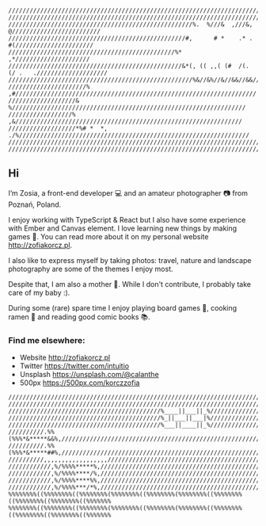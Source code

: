 ```                                                                                              
/////////////////////////////////////////////////////////////////////////////////////////////////
/////////////////////////////////////////////////////////////////////////////////////////////////
////////////////////////////////////////////////////%.  %///&  ,///&,  @/////////////////////////
//////////////////////////////////////////////////#,      # *    .* .    #(//////////////////////
///////////////////////////////////////////////%*                         ,*/////////////////////
/////////////////////////////////////////////////&*(, (( ,,( (#  /(. (/ .   .////////////////////
////////////////////////////////////////////////////%&//&%//&//&&//&&//&%////////////////////////
//////////////////////%    ,#////////////////////////////////////////////////////////////////////
///////////////////&          %//////////////////////////////////////////////////////////////////
//////////////////%            ,&////////////////////////////////////////////////////////////////
///////////////////*%# *  *, ./%/////////////////////////////////////////////////////////////////
/////////////////////////////////////////////////////////////////////////////////////////////////
/////////////////////////////////////////////////////////////////////////////////////////////////
```

## Hi

I’m Zosia, a front-end developer :computer: and an amateur photographer :camera: from Poznań, Poland.

I enjoy working with TypeScript & React but I also have some experience with Ember and Canvas element. I love learning new things by making games :space_invader:. You can read more about it on my personal website http://zofiakorcz.pl.

I also like to express myself by taking photos: travel, nature and landscape photography are some of the themes I enjoy most. 

Despite that, I am also a mother :baby:. While I don't contribute, I probably take care of my baby :).

During some (rare) spare time I enjoy playing board games :game_die:, cooking ramen :ramen: and reading good comic books :books:.


### Find me elsewhere:

*  Website http://zofiakorcz.pl
*  Twitter https://twitter.com/intuitio
*  Unsplash https://unsplash.com/@calanthe
*  500px https://500px.com/korczzofia

```                          
///////////////////////////////////////////////////////////////////////////////////////////////
///////////////////////////////////////////////////////////////////////////////////////////////
///////////////////////////////////////////%____||___||_%//////////////////////////////////////
///////////////////////////////////////////%_||___||___|%//////////////////////////////////////
///////////////////////////////////////////%___||____||_%//////////////////////////////////////
//////////.%%(%%%*&*****&&%,///////////////////////////////////////////////////////////////////
//////////.%%(%%%*&*****##%,///////////////////////////////////////////////////////////////////   
//////////,,,,,,,,,,,,,,,,,,/////////////////////////////////////////////////////////////////// 
////////////,%/%%%%*****%,/////////////////////////////////////////////////////////////////////   
////////////,%/%%%%****/%,///////////////////////////////////////////////////////////////////// 
////////////,%/%%%%****%%,///////////////////////////////////////////////////////////////////// 
////////////,%/%%%%***/*%,/////////////////////////////////////////////////////////////////////
%%%%%%%%((%%%%%%%%((%%%%%%%%(%%%%%%%%((%%%%%%%%(%%%%%%%%((%%%%%%%%((%%%%%%%%((%%%%%%%%((%%%%%%%
%%%%%%%%((%%%%%%%%((%%%%%%%%(%%%%%%%%((%%%%%%%%(%%%%%%%%((%%%%%%%%((%%%%%%%%((%%%%%%%%((%%%%%%%
```  


